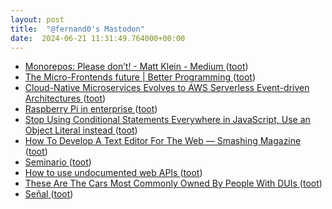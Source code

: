```yaml
---
layout: post
title:  "@fernand0's Mastodon"
date:  2024-06-21 11:31:49.764000+00:00
---
```

*  [Monorepos: Please don’t! - Matt Klein - Medium ](https://medium.com/@mattklein123/monorepos-please-dont-e9a279be011) ([toot](https://mastodon.social/@fernand0/112654385791828165))
*  [The Micro-Frontends future \| Better Programming ](https://betterprogramming.pub/the-future-of-micro-frontends-2f527f97d50) ([toot](https://mastodon.social/@fernand0/112654179342775929))
*  [Cloud-Native Microservices Evolves to AWS Serverless Event-driven Architectures ](https://medium.com/aws-serverless-microservices-with-patterns-best/cloud-native-microservices-evolves-to-aws-serverless-event-driven-architectures-9a38c473f4f) ([toot](https://mastodon.social/@fernand0/112653971071493771))
*  [Raspberry Pi in enterprise   ](https://www.raspberrypi.com/news/raspberry-pi-in-the-enterprise/) ([toot](https://mastodon.social/@fernand0/112653746079328594))
*  [Stop Using Conditional Statements Everywhere in JavaScript, Use an Object Literal instead ](https://neelesh-arora.medium.com/stop-using-conditional-statements-everywhere-in-javascript-use-an-object-literal-instead-e780debcda1) ([toot](https://mastodon.social/@fernand0/112652051466310707))
*  [How To Develop A Text Editor For The Web — Smashing Magazine ](https://www.smashingmagazine.com/2022/02/develop-text-editor-web) ([toot](https://mastodon.social/@fernand0/112650132940459713))
*  [Seminario ](https://avecesunafoto.wordpress.com/2024/06/20/seminario) ([toot](https://mastodon.social/@fernand0/112650031976209529))
*  [How to use undocumented web APIs ](https://jvns.ca/blog/2022/03/10/how-to-use-undocumented-web-apis/?ref=refin) ([toot](https://mastodon.social/@fernand0/112649934575472029))
*  [These Are The Cars Most Commonly Owned By People With DUIs ](https://jalopnik.com/these-are-the-cars-most-commonly-owned-by-people-with-d-184862261) ([toot](https://mastodon.social/@fernand0/112649640861443672))
*  [Señal ](https://www.flickr.com/photos/fernand0/53794558091) ([toot](https://mastodon.social/@fernand0/112649475740609654))

